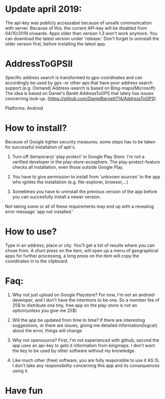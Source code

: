 # Update april 2019:

The api-key was publicly accessabel because of unsafe communication with server. Because of this, the current API-key will be disabled from 04/10/2019 onwards. Apps older than version 1.3 won't work anymore. You can download the latest version under 'release.' Don't forget to uninstall the older version first, before installing the latest app.


# AddressToGPSII

Specific address search is transformed to gps-coordinates and can accordingly be used by gps -or other aps that have poor address search support.(e.g. Osmand)
Address-search is based on Bing-maps(Microsoft)
The idea is based on Daniel's Barett AddressToGPS that lately has issues concerning look-up. (https://github.com/DanielBarnett714/AddressToGPS)

Platforms: Android

# How to install?

Because of Google tighter security measures; some steps has to be taken for successful installation of apk's.

1. Turn off (temporary) 'play protect' in Google Play Store. I'm not a verified developer in the play-store-ecosphere. The play-protect-feature checks all installation, even those outside Google Play. 

2. You have to give permission to install from 'unknown sources' to the app who ignites the installation (e.g. file-explorer, browser,...)

4. Sometimes you have to uninstall the previous version of the app before you can succesfully install a newer version.

Not taking some or all of these requirements may end up with a revealing error message 'app not installed.'

# How to use?

Type in an address, place or city. You'll get a list of results where you can chose from. A short press on the item, will open up a menu of geographical apps for further processing, a long press on the item will copy the coordinates in to the clipboard.

# Faq:

1. Why not just upload on Google Playstore? For now, I'm not an android-developer, and I don't have the intentions to be one. So a member fee of 25$ to distribute one tiny, free app on the play-store is not an option(unless you give me 25$)

2. Will the app be updated from time to time? If there are interesting suggestions, or there are issues, giving me detailed information(logcat) about the error, things will change.

3. Why not opensource? First, I'm not experienced with github, second the app uses an api-key to gets it information from bingmaps. I don’t want the key to be used by other software without my knowledge.

5. Like much other (free) software, you are fully responsible to use it AS IS. I don't take any responsibility concerning this app and its consequences using it.

# Have fun

